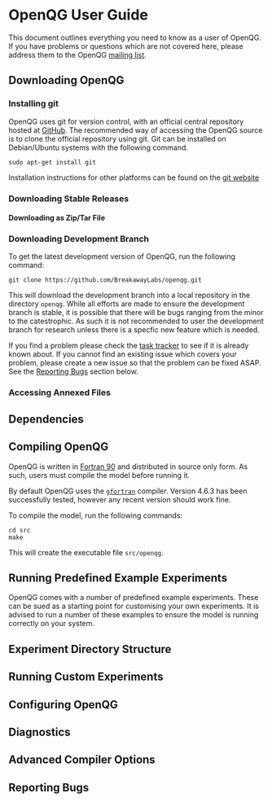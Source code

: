 # OpenQG User Guide

This document outlines everything you need to know as a user of OpenQG.
If you have problems or questions which are not covered here, please address them to the OpenQG [mailing list](https://groups.google.com/forum/#!forum/openqg-users).

## Downloading OpenQG

### Installing git

OpenQG uses git for version control, with an official central repository hosted at [GitHub](https://github.com/BreakawayLabs/openqg).
The recommended way of accessing the OpenQG source is to clone the official repository using git.
Git can be installed on Debian/Ubuntu systems with the following command.

    sudo apt-get install git

Installation instructions for other platforms can be found on the [git website](http://git-scm.com/)

### Downloading Stable Releases

#### Downloading as Zip/Tar File

### Downloading Development Branch

To get the latest development version of OpenQG, run the following command:

    git clone https://github.com/BreakawayLabs/openqg.git

This will download the development branch into a local repository in the directory `openqg`.
While all efforts are made to ensure the development branch is stable, it is possible that there will be bugs ranging from the minor to the catestrophic.
As such it is not recommended to user the development branch for research unless there is a specfic new feature which is needed.

If you find a problem please check the [task tracker](http://openqg.breakawaylabs.com.au/youtrack) to see if it is already known about.
If you cannot find an existing issue which covers your problem, please create a new issue so that the problem can be fixed ASAP.
See the [Reporting Bugs](#bugs) section below.

### Accessing Annexed Files

## Dependencies

## Compiling OpenQG

OpenQG is written in [Fortran 90](http://en.wikipedia.org/wiki/Fortran#Fortran_90) and distributed in source only form. As such, users must compile the model before running it.

By default OpenQG uses the [`gfortran`](http://gcc.gnu.org/wiki/GFortran) compiler. Version 4.6.3 has been successfully tested, however any recent version should work fine.

To compile the model, run the following commands:

    cd src
    make

This will create the executable file `src/openqg`.

## Running Predefined Example Experiments

OpenQG comes with a number of predefined example experiments.
These can be sued as a starting point for customising your own experiments.
It is advised to run a number of these examples to ensure the model is running correctly on your system.

## Experiment Directory Structure

## Running Custom Experiments

## Configuring OpenQG

## Diagnostics

## Advanced Compiler Options

## <a id="bugs"></a>Reporting Bugs